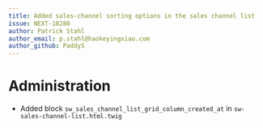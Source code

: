 ```yaml
---
title: Added sales-channel sorting options in the sales channel list
issue: NEXT-18280
author: Patrick Stahl
author_email: p.stahl@haokeyingxiao.com 
author_github: PaddyS
---
```

# Administration
* Added block `sw_sales_channel_list_grid_column_created_at` in `sw-sales-channel-list.html.twig`
